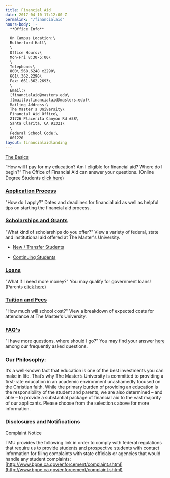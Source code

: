 ```yaml
---
title: Financial Aid
date: 2017-04-10 17:12:00 Z
permalink: "/financialaid"
hours-body: |-
  **Office Info**

  On Campus Location:\
  Rutherford Hall\
  \
  Office Hours:\
  Mon-Fri 8:30-5:00\
  \
  Telephone:\
  800\.568.6248 x2290\
  661\.362.2290\
  Fax: 661.362.2693\
  \
  Email:\
  [financialaid@masters.edu\
  ](mailto:financialaid@masters.edu)\
  Mailing Address:\
  The Master's University\
  Financial Aid Office\
  21726 Placerita Canyon Rd #38\
  Santa Clarita, CA 91321\
  \
  Federal School Code:\
  001220
layout: financialaidlanding
---
```


[The Basics](http://www.masters.edu/undergrad/financial-aid/financial-aid-101/)

“How will I pay for my education? Am I eligible for financial aid? Where do I begin?” The Office of Financial Aid can answer your questions. (Online Degree Students [click here](http://www.masters.edu/financial-aid/onlinedcp/dcolpthebasics/ "DCOLPthebasics"))

### [Application Process](http://www.masters.edu/undergrad/financial-aid/applicationprocess/)

"How do I apply?" Dates and deadlines for financial aid as well as helpful tips on starting the financial aid process.

### [Scholarships and Grants](http://www.masters.edu/undergrad/financial-aid/generalundergraduateprogram.aspx)

"What kind of scholarships do you offer?" View a variety of federal, state and institutional aid offered at The Master's University.

* [New / Transfer Students](http://www.masters.edu/undergrad/financial-aid/generalundergraduateprogram/newandtransfer.aspx)

* [Continuing Students](http://www.masters.edu/undergrad/financial-aid/generalundergraduateprogram/continuingstudents.aspx)

### [Loans](http://www.masters.edu/undergrad/financial-aid/loans/)

"What if I need more money?" You may qualify for government loans! (Parents [click here](http://www.masters.edu/undergrad/financial-aid/loans/directplusloans.aspx))

### [Tuition and Fees](http://www.masters.edu/undergrad/financial-aid/tuitionandfees/)

"How much will school cost?" View a breakdown of expected costs for attendance at The Master's University.

### [FAQ's](http://www.masters.edu/undergrad/financial-aid/faq/)

"I have more questions, where should I go?" You may find your answer [here ](http://www.masters.edu/undergrad/financial-aid/faq.aspx)among our frequently asked questions.

### Our Philosophy:

It’s a well-known fact that education is one of the best investments you can make in life. That’s why The Master’s University is committed to providing a first-rate education in an academic environment unashamedly focused on the Christian faith. While the primary burden of providing an education is the responsibility of the student and parents, we are also determined – and able – to provide a substantial package of financial aid to the vast majority of our applicants. Please choose from the selections above for more information.

### Disclosures and Notifications

Complaint Notice

TMU provides the following link in order to comply with federal regulations that require us to provide students and prospective students with contact information for filing complaints with state officials or agencies that would handle any student complaints: [http://www.bppe.ca.gov/enforcement/complaint.shtml](http://www.bppe.ca.gov/enforcement/complaint.shtml)